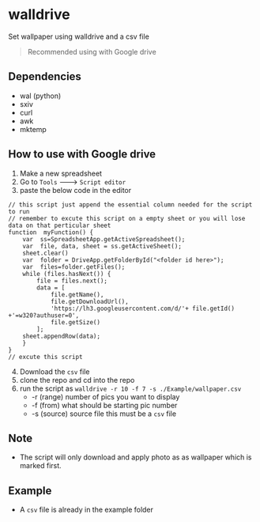 ﻿# walldrive
Set wallpaper using walldrive and a csv file
> Recommended using with Google drive
## Dependencies
* wal (python)
* sxiv
* curl
* awk
* mktemp
## How to use with Google drive
1. Make a new spreadsheet
2. Go to `Tools` ---> `Script editor`
3.  paste the below code in the editor 
```
// this script just append the essential column needed for the script to run
// remember to excute this script on a empty sheet or you will lose data on that perticular sheet
function  myFunction() {
	var  ss=SpreadsheetApp.getActiveSpreadsheet();
	var  file, data, sheet = ss.getActiveSheet();
	sheet.clear()
	var  folder = DriveApp.getFolderById("<folder id here>");
	var  files=folder.getFiles();
	while (files.hasNext()) {
		file = files.next();
		data = [
			file.getName(),
			file.getDownloadUrl(),
			'https://lh3.googleusercontent.com/d/'+ file.getId() +'=w320?authuser=0',
			file.getSize()
		];
	sheet.appendRow(data);
	}
}
// excute this script
```
4. Download the `csv` file
5. clone the repo and cd into the repo
7. run the script as  `walldrive -r 10 -f 7 -s ./Example/wallpaper.csv`
	* -r (range) number of pics you want to display
	* -f (from) what should be starting pic number
	* -s (source) source file this must be a `csv` file

## Note
* The script will only download and apply photo as as wallpaper which is marked first.
## Example
* A `csv` file is already in the example folder
